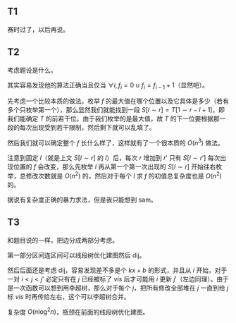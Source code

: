 ## T1

赛时过了，以后再说。

## T2

考虑题设是什么。

其实容易发现他的算法正确当且仅当 $\forall i,f_i=0\cup f_i=f_{i-1}+1$（显然吧）。

先考虑一个比较本质的做法。枚举 $f$ 的最大值在哪个位置以及它具体是多少（若有多个只枚举第一个），那么显然我们就能找到一段 $S[l\sim r]=T[1\sim r-l+1]$，即我们能确定 $T$ 的前若干位。由于我们枚举的是最大值，故 $T$ 的下一位要根据那一段的每次出现受到若干限制，然后剩下就可以乱填了。

然后我们就可以确定整个 $f$ 长什么样了，这样就有了一个很本质的 $O(n^3)$ 做法。

注意到固定 $l$（就是上文 $S[l\sim r]$ 的 $l$）后，每次 $r$ 增加到 $r'$ 只有 $S[l\sim r']$ 每次出现位置的 $f$ 会改变，那么先枚举 $l$ 再从第一个第一次出现的 $S[l\sim r]$ 开始往右枚举，总修改次数就是 $O(n^2)$ 的，然后对于每个 $l$ 求 $f$ 的初值总复杂度也是 $O(n^2)$ 的。

据说有复杂度正确的暴力求法，但是我只能想到 sam。

## T3

和题目说的一样，把边分成两部分考虑。

第一部分区间连区间可以线段树优化建图然后 dij。

然后后面还是考虑 dij，容易发现差不多是个 $kx+b$ 的形式，并且从 $i$ 开始，对于一对 $i<j<j'$ 必定只有在 $j$ 已经被标了 $vis$ 后才可能用 $i$ 更新 $j'$（左边同理）。由于是一次函数可以想到用李超树，那么对于每个 $j$，把所有修改全部堆在 $j$ 一直到给 $j$ 标 $vis$ 时再传给左右，这个可以李超树合并。

复杂度 $O(n \log^2 n)$，瓶颈在前面的线段树优化建图。